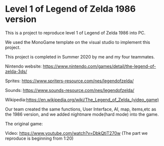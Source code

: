 # Level 1 of Legend of Zelda 1986 version

This is a project to reproduce level 1 of Legend of Zelda 1986 into PC.

We used the MonoGame template on the visual studio to implement this project.

This project is completed in Summer 2020 by me and my four teammates.


Nintendo website: https://www.nintendo.com/games/detail/the-legend-of-zelda-3ds/

Sprites: https://www.spriters-resource.com/nes/legendofzelda/

Sounds: https://www.sounds-resource.com/nes/legendofzelda/

Wikipedia:https://en.wikipedia.org/wiki/The_Legend_of_Zelda_(video_game)



Our team created the same functions, User Interface, AI, map, items,etc as the 1986 version, and we added nightmare mode(hard mode) into the game.



The original game:

Video: https://www.youtube.com/watch?v=DbkQtiT270w (The part we reproduce is beginning from 1:20)
